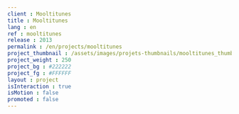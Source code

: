 ```yaml
---
client : Mooltitunes
title : Mooltitunes
lang : en
ref : mooltitunes
release : 2013
permalink : /en/projects/mooltitunes
project_thumbnail : /assets/images/projets-thumbnails/mooltitunes_thumb.png
project_weight : 250
project_bg : #222222
project_fg : #FFFFFF
layout : project
isInteraction : true
isMotion : false
promoted : false
---
```


